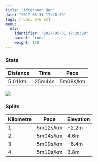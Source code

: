 ```yaml
---
title: "Afternoon Run"
date: "2017-05-31 17:20:29"
tags: [runs, 5-6 km]
menu:
  nav:
    identifier: "2017-05-31 17:20:29"
    parent: "runs"
    weight: 130
---
```


### Stats

| Distance | Time | Pace |
|----------|------|------|
|5.01km|25m44s|5m08s/km|

<img src='https://maps.googleapis.com/maps/api/staticmap?maptype=roadmap&path=enc:}vjeI`ivLtBbHLjGnBtAJ|ErAiAFoH`C_CxCRrA~CoJrEA{FrBuBzCGbBxD}JjDHgFpB{BxCCjB~DsJzDKeFlBiCdDMlBnD}JlEU}ClAqD~GPTlCoJhDM}DbA_C|Ew@jB~DaK~DCcF|AaCrDc@nBpDcKvEDyF|B_C|C?`BtDaKfD&key=AIzaSyAfqMeaZ1CCJFGP5cWud__oZnT_Pybg-1M&size=800x800&markers=color:yellow|label:S|53.47199,-2.24929&markers=color:green|label:F|53.470319999999994,-2.2529399999999997'>

### Splits

| Kilometre | Pace | Elevation |
|------|------|-----------|
|1|5m12s/km|-2.2m|
|2|5m04s/km|4.6m|
|3|5m09s/km|-6.4m|
|4|5m10s/km|3.8m|
